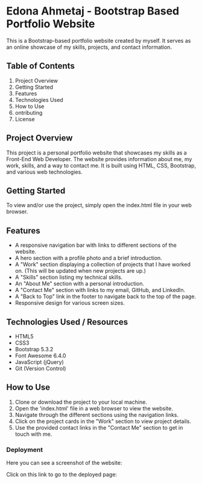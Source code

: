 # Edona Ahmetaj - Bootstrap Based Portfolio Website

This is a Bootstrap-based portfolio website created by myself. It serves as an online showcase of my skills, projects, and contact information.

## Table of Contents

1. Project Overview
2. Getting Started
3. Features
4. Technologies Used
5. How to Use
6. ontributing
7. License

## Project Overview

This project is a personal portfolio website that showcases my skills as a Front-End Web Developer. The website provides information about me, my work, skills, and a way to contact me. It is built using HTML, CSS, Bootstrap, and various web technologies.

## Getting Started

To view and/or use the project, simply open the index.html file in your web browser. 

## Features

- A responsive navigation bar with links to different sections of the website.
- A hero section with a profile photo and a brief introduction.
- A "Work" section displaying a collection of projects that I have worked on. (This will be updated when new projects are up.)
- A "Skills" section listing my technical skills.
- An "About Me" section with a personal introduction.
- A "Contact Me" section with links to my email, GitHub, and LinkedIn.
- A "Back to Top" link in the footer to navigate back to the top of the page.
- Responsive design for various screen sizes.

## Technologies Used / Resources

- HTML5
- CSS3
- Bootstrap 5.3.2
- Font Awesome 6.4.0
- JavaScript (jQuery) 
- Git (Version Control)

## How to Use

1. Clone or download the project to your local machine.
2. Open the 'index.html' file in a web browser to view the website.
3. Navigate through the different sections using the navigation links.
4. Click on the project cards in the "Work" section to view project details.
5. Use the provided contact links in the "Contact Me" section to get in touch with me.

### Deployment

Here you can see a screenshot of the website:

Click on this link to go to the deployed page: 
